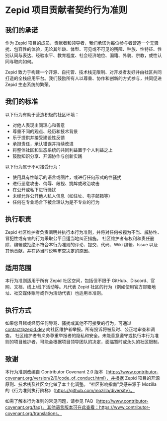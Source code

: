 # Zepid 项目贡献者契约行为准则

## 我们的承诺

作为 Zepid 项目的成员、贡献者和领导者，我们承诺为每位参与者营造一个无骚扰、包容性的体验，无论其年龄、体型、可见或不可见的残障、种族、性特征、性别认同与表达、经验水平、教育程度、社会经济地位、国籍、外貌、宗教，或性认同与取向如何。

Zepid 致力于构建一个开源、自托管、技术栈无限制、对开发者友好并由社区共同打造的全栈应用平台。我们鼓励所有人以尊重、协作和创新的方式参与，共同促进 Zepid 生态系统的繁荣。

## 我们的标准

以下行为有助于营造积极的社区环境：

* 对他人表现出同理心和善意
* 尊重不同的观点、经历和技术背景
* 乐于提供并接受建设性反馈
* 承担责任，承认错误并持续改进
* 将整体社区和生态系统的共同利益置于个人利益之上
* 鼓励知识分享、开源协作与创新实践

以下行为属于不可接受行为：

* 使用具有性暗示的语言或图片，或进行任何形式的性骚扰
* 进行恶意攻击、侮辱、歧视、挑衅或政治攻击
* 在公开或私下进行骚扰
* 未经允许公开他人私人信息（如住址、电子邮箱等）
* 任何在专业场合下被合理认为是不专业的行为

## 执行职责

Zepid 社区维护者负责阐明并执行本行为准则，并将对任何被视为不当、威胁性、冒犯性或有害的行为采取公平且适当地纠正措施。
社区维护者有权利和责任删除、编辑或拒绝不符合本行为准则的评论、提交、代码、Wiki 编辑、Issue 以及其他贡献，并在适当时说明审查决定的原因。

## 适用范围

本行为准则适用于所有 Zepid 社区空间，包括但不限于 GitHub、Discord、官网、文档、线上/线下活动等。凡代表 Zepid 社区的行为（例如使用官方邮箱地址、社交媒体账号或作为活动代表）也适用本准则。

## 执行方式

如果您目睹或经历任何辱骂、骚扰或其他不可接受的行为，可通过 contact@zepid.dev 向社区维护者举报。所有投诉将被及时、公正地审查和调查。
社区维护者有义务尊重举报者的隐私和安全。未能善意遵守或执行本行为准则的项目维护者，可能会根据项目领导团队的决定，面临暂时或永久的社区限制。

## 致谢

本行为准则改编自 Contributor Covenant 2.0 版本（https://www.contributor-covenant.org/version/2/0/code_of_conduct.html），并根据 Zepid 项目的开源原则、技术栈及社区文化做了本土化调整。
“社区影响指南”灵感来源于 Mozilla 的《行为准则执行阶梯》（https://github.com/mozilla/diversity）。

如需了解本行为准则的常见问题，请参见 FAQ（https://www.contributor-covenant.org/faq）。其他语言版本可在此查看：https://www.contributor-covenant.org/translations。